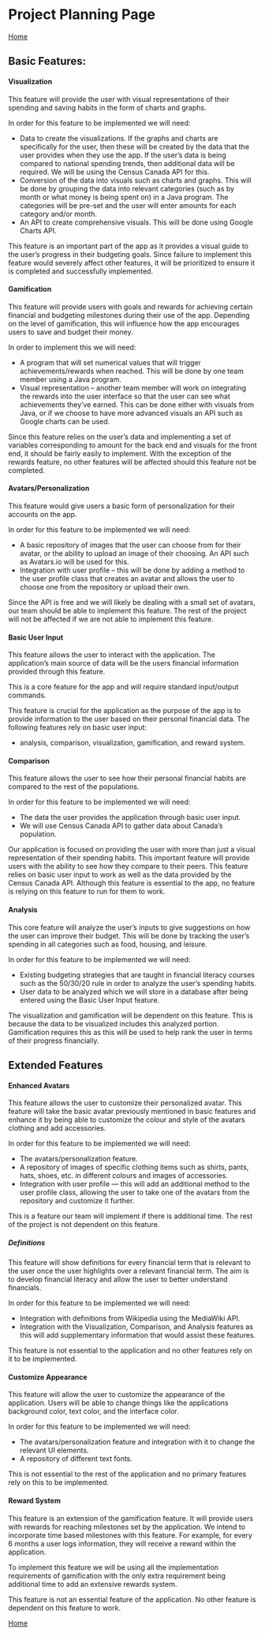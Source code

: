 # Project Planning Page
[Home](README.md)    

## Basic Features:

#### Visualization
This feature will provide the user with visual representations of their spending and saving habits in the form of charts and graphs.     

In order for this feature to be implemented we will need:   

* Data to create the visualizations. If the graphs and charts are specifically for the user, then these will be created by the data that the user provides when they use the app. If the user’s data is being compared to national spending trends, then additional data will be required. We will be using the Census Canada API for this.     
* Conversion of the data into visuals such as charts and graphs. This will be done by grouping the data into relevant categories (such as by month or what money is being spent on) in a Java program. The categories will be pre-set and the user will enter amounts for each category and/or month.    
* An API to create comprehensive visuals. This will be done using Google Charts API.    

This feature is an important part of the app as it provides a visual guide to the user’s progress in their budgeting goals. Since failure to implement this feature would severely affect other features, it will be prioritized to ensure it is completed and successfully implemented.   


#### Gamification
This feature will provide users with goals and rewards for achieving certain financial and budgeting milestones during their use of the app. Depending on the level of gamification, this will influence how the app encourages users to save and budget their money.    

In order to implement this we will need:    

* A program that will set numerical values that will trigger achievements/rewards when reached. This will be done by one team member using a Java program.      
* Visual representation – another team member will work on integrating the rewards into the user interface so that the user can see what achievements they’ve earned. This can be done either with visuals from Java, or if we choose to have more advanced visuals an API such as Google charts can be used.         

Since this feature relies on the user’s data and implementing a set of variables corresponding to amount for the back end and visuals for the front end, it should be fairly easily to implement. With the exception of the rewards feature, no other features will be affected should this feature not be completed.    


#### Avatars/Personalization
This feature would give users a basic form of personalization for their accounts on the app.    

In order for this feature to be implemented we will need:    

* A basic repository of images that the user can choose from for their avatar, or the ability to upload an image of their choosing. An API such as Avatars.io will be used for this.     
* Integration with user profile – this will be done by adding a method to the user profile class that creates an avatar and allows the user to choose one from the repository or upload their own.       

Since the API is free and we will likely be dealing with a small set of avatars, our team should be able to implement this feature. The rest of the project will not be affected if we are not able to implement this feature.    


#### Basic User Input 
This feature allows the user to interact with the application. The application’s main source of data will be the users financial information provided through this feature.

This is a core feature for the app and will require standard input/output commands.   

This feature is crucial for the application as the purpose of the app is to provide information to the user based on their personal financial data. The following features rely on basic user input:    

* analysis, comparison, visualization, gamification, and reward system.       


#### Comparison
This feature allows the user to see how their personal financial habits are compared to the rest of the populations.    

In order for this feature to be implemented we will need:  

* The data the user provides the application through basic user input.       
* We will use Census Canada API to gather data about Canada’s population.       

Our application is focused on providing the user with more than just a visual representation of their spending habits. This important feature will provide users with the ability to see how they compare to their peers. This feature relies on basic user input to work as well as the data provided by the Census Canada API. Although this feature is essential to the app, no feature is relying on this feature to run for them to work.      
      
#### Analysis
This core feature will analyze the user’s inputs to give suggestions on how the user can improve their budget. This will be done by tracking the user’s spending in all categories such as food, housing, and leisure.    

In order for this feature to be implemented we will need:    

* Existing budgeting strategies that are taught in financial literacy courses such as the 50/30/20 rule in order to analyze the user’s spending habits.    
* User data to be analyzed which we will store in a database after being entered using the Basic User Input feature.   

The visualization and gamification will be dependent on this feature. This is because the data to be visualized includes this analyzed portion. Gamification requires this as this will be used to help rank the user in terms of their progress financially.     



## Extended Features

#### Enhanced Avatars 
This feature allows the user to customize their personalized avatar. This feature will take the basic avatar previously mentioned in basic features and enhance it by being able to customize the colour and style of the avatars clothing and add accessories.   

In order for this feature to be implemented we will need:    

* The avatars/personalization feature.     
* A repository of images of specific clothing items such as shirts, pants, hats, shoes, etc. in different colours and images of accessories.      
* Integration with user profile — this will add an additional method to the user profile class, allowing the user to take one of the avatars from the repository and customize it further.       

This is a feature our team will implement if there is additional time. The rest of the project is not dependent on this feature.    

##### Definitions    
This feature will show definitions for every financial term that is relevant to the user once the user highlights over a relevant financial term. The aim is to develop financial literacy and allow the user to better understand financials.     

In order for this feature to be implemented we will need:     

* Integration with definitions from Wikipedia using the MediaWiki API.
* Integration with the Visualization, Comparison, and Analysis features as this will add supplementary information that would assist these features.    

This feature is not essential to the application and no other features rely on it to be implemented.    

#### Customize Appearance   
This feature will allow the user to customize the appearance of the application. Users will be able to change things like the applications background color, text color, and the interface color.    

In order for this feature to be implemented we will need:   

* The avatars/personalization feature and integration with it to change the relevant UI elements.    
* A repository of different text fonts. 

This is not essential to the rest of the application and no primary features rely on this to be implemented.    

#### Reward System    
This feature is an extension of the gamification feature. It will provide users with rewards for reaching milestones set by the application. We intend to incorporate time based milestones with this feature. For example, for every 6 months a user logs information, they will receive a reward within the application.    

To implement this feature we will be using all the implementation requirements of gamification with the only extra requirement being additional time to add an extensive rewards system.    

This feature is not an essential feature of the application. No other feature is dependent on this feature to work.    

[Home](README.md)   
